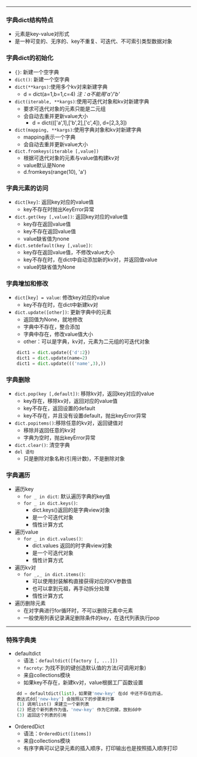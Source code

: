 ***
### 字典dict结构特点
- 元素是key-value对形式
- 是一种可变的、无序的、key不重复、可迭代、不可索引类型数据对象

### 字典dict的初始化
- `{}`: 新建一个空字典
- `dict()`: 新建一个空字典
- `dict(**kargs)`:使用多个kv对来新建字典
    - d = dict(a=1,b=1,c=4)  *注：a不能用'a'/'b'*
- `dict(iterable, **kargs)`:使用可迭代对象和kv对新建字典
    - 要求可迭代对象的元素只能是二元组
    - 会自动去重并更新value大小
        - d = dict((['a',1],['b',2],['c',4]), d=[2,3,3])
- `dict(mapping, **kargs)`:使用字典对象和kv对新建字典
    - mapping表示一个字典
    - 会自动去重并更新value大小
- `dict.fromkeys(iterable [,value])`
    - 根据可迭代对象的元素与value值构建kv对
    - value默认是None
    - d.fromkeys(range(10), 'a')

### 字典元素的访问
- `dict[key]`: 返回key对应的value值
    - key不存在时抛出KeyError异常
- `dict.get(key [,value])`: 返回key对应的value值
    - key存在返回value值
    - key不存在返回value值
    - value缺省值为none
- `dict.setdefault(key [,value])`:
    - key存在返回value值，不修改value大小
    - key不存在时，在dict中自动添加新的kv对，并返回值value
    - value的缺省值为None

### 字典增加和修改
- `dict[key] = value`: 修改key对应的value
    - key不存在时，在dict中新建kv对
- `dict.update([other])`: 更新字典中的元素
    - 返回值为None，就地修改
    - 字典中不存在，整合添加
    - 字典中存在，修改value值大小
    - other：可以是字典，kv对，元素为二元组的可迭代对象
```Python
    dict1 = dict.update({'d':2})
    dict1 = dict.update(name=2)
    dict1 = dict.update((('name',3),))
```
### 字典删除
- `dict.pop(key [,default])`: 移除kv对，返回key对应的value
    - key存在，移除kv对，返回对应的value值
    - key不存在，返回设置的default
    - key不存在，并且没有设置default，抛出keyError异常
- `dict.popitems()`:移除任意的kv对，返回键值对
    - 移除并返回任意的kv对
    - 字典为空时，抛出keyError异常
- `dict.clear()`: 清空字典
- `del 语句`
    - 只是删除对象名称(引用计数)，不是删除对象

### 字典遍历
- 遍历key
    - `for _ in dict`: 默认遍历字典的key值
    - `for _ in dict.keys()`: 
        - dict.keys()返回的是字典view对象
        - 是一个可迭代对象
        - 惰性计算方式
- 遍历value
    - `for _ in dict.values()`:
        - dict.values 返回的时字典view对象
        - 是一个可迭代对象
        - 惰性计算方式
- 遍历kv对
    - `for _,_ in dict.items()`:
        - 可以使用封装解构直接获得对应的KV参数值
        - 也可以拿到元祖，再手动拆分处理
        - 惰性计算方式
- 遍历删除元素
    - 在对字典进行for循环时，不可以删除元素中元素
    - 一般使用列表记录满足删除条件的key，在迭代列表执行pop

***
### 特殊字典类
- defaultdict
    - 语法：`defaultdict([factory [, ...]])`
    - `facroty`: 为找不到的键创造默认值的方法(可调用对象)
    - 来自collections模块
    - 如果key不存在，新建kv对，value根据工厂函数设置
```Python
    dd = defaultdict(list)，如果键'new-key' 在dd 中还不存在的话，
    表达式dd['new-key'] 会按照以下的步骤来行事
    (1) 调用list() 来建立一个新列表
    (2) 把这个新列表作为值，'new-key' 作为它的键，放到dd中
    (3) 返回这个列表的引用
```

- OrderedDict
    - 语法：`OrderedDict([items])`
    - 来自collections模块
    - 有序字典可以记录元素的插入顺序，打印输出也是按照插入顺序打印